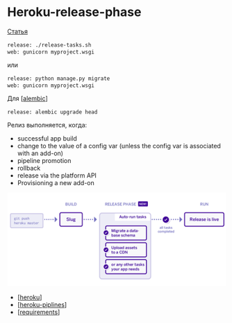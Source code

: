 # Heroku-release-phase

[Статья](https://devcenter.heroku.com/articles/release-phase)

```shell
release: ./release-tasks.sh
web: gunicorn myproject.wsgi
```

или

```shell
release: python manage.py migrate
web: gunicorn myproject.wsgi
```

Для [[alembic]]

```shell
release: alembic upgrade head
```

Релиз выполняется, когда:

- successful app build
- change to the value of a config var (unless the config var is associated with an add-on)
- pipeline promotion
- rollback
- release via the platform API
- Provisioning a new add-on

![release](../attachments/2021-04-27-00-43-41.png)

- [[heroku]]
- [[heroku-piplines]]
- [[requirements]]

[//begin]: # "Autogenerated link references for markdown compatibility"
[alembic]: alembic "Alembic"
[heroku]: ../lists/heroku "Heroku основная статья"
[heroku-piplines]: heroku-piplines "Heroku-piplines"
[requirements]: requirements "Requirements.txt"
[//end]: # "Autogenerated link references"